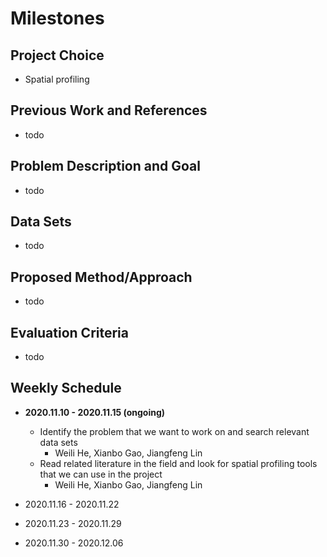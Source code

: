 # Milestones

## Project Choice

- Spatial profiling

## Previous Work and References

- todo


## Problem Description and Goal

- todo

## Data Sets

- todo

## Proposed Method/Approach

- todo

## Evaluation Criteria
- todo

## Weekly Schedule

- **2020.11.10 - 2020.11.15 (ongoing)**
  - Identify the problem that we want to work on and search relevant data sets
    - Weili He, Xianbo Gao, Jiangfeng Lin
  - Read related literature in the field and look for spatial profiling tools that we can use in the project
    - Weili He, Xianbo Gao, Jiangfeng Lin

- 2020.11.16 - 2020.11.22

- 2020.11.23 - 2020.11.29

- 2020.11.30 - 2020.12.06